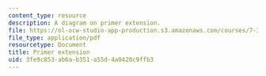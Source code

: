 ```yaml
---
content_type: resource
description: A diagram on primer extension.
file: https://ol-ocw-studio-app-production.s3.amazonaws.com/courses/7-344-antibiotics-toxins-and-protein-engineering-spring-2007/3fe9c853ab6ab351a55d4a0420c9ffb3_primer_extension.pdf
file_type: application/pdf
resourcetype: Document
title: Primer extension
uid: 3fe9c853-ab6a-b351-a55d-4a0420c9ffb3
---
```

